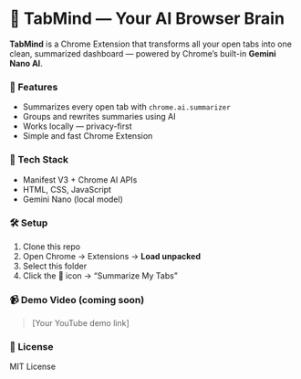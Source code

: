 # 🧠 TabMind — Your AI Browser Brain

**TabMind** is a Chrome Extension that transforms all your open tabs into one clean, summarized dashboard — powered by Chrome’s built-in **Gemini Nano AI**.

### 🚀 Features
- Summarizes every open tab with `chrome.ai.summarizer`
- Groups and rewrites summaries using AI
- Works locally — privacy-first
- Simple and fast Chrome Extension

### 🧰 Tech Stack
- Manifest V3 + Chrome AI APIs
- HTML, CSS, JavaScript
- Gemini Nano (local model)

### 🛠️ Setup
1. Clone this repo
2. Open Chrome → Extensions → **Load unpacked**
3. Select this folder
4. Click the 🧠 icon → “Summarize My Tabs”

### 📹 Demo Video (coming soon)
> [Your YouTube demo link]

### 📜 License
MIT License